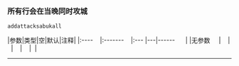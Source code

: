 ### 所有行会在当晚同时攻城
`addattacksabukall`

|参数|类型|空|默认|注释|
|:----    |:-------    |:--- |---|------      |
|无参数     |    |   |    |    |  |

------------

